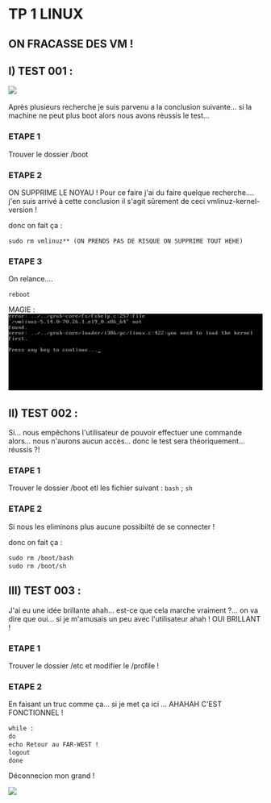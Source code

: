 # TP 1 LINUX 
## ON FRACASSE DES VM !

## I) TEST 001 :

![]("https://i.gifer.com/2NEc.gif")


Après plusieurs recherche je suis parvenu a la conclusion suivante... si la machine ne peut plus boot alors nous avons réussis le test...

### ETAPE 1 
Trouver le dossier /boot

### ETAPE 2 

ON SUPPRIME LE NOYAU !
Pour ce faire j'ai du faire quelque recherche.... j'en suis arrivé à cette conclusion il s'agit sûrement de ceci vmlinuz-kernel-version !

donc on fait ça :

```
sudo rm vmlinuz** (ON PRENDS PAS DE RISQUE ON SUPPRIME TOUT HEHE)
```

### ETAPE 3

On relance.... 

```
reboot
```

MAGIE : 
![DISPARU](TP1/IMAGES/MAGIE_DU_NOYAU.png)

## II) TEST 002 :

Si... nous empêchons l'utilisateur de pouvoir effectuer une commande alors... nous n'aurons aucun accès... donc le test sera théoriquement... réussis ?!

### ETAPE 1 
Trouver le dossier /boot etl les fichier suivant : ``bash`` ; ``sh``

### ETAPE 2 

Si nous les eliminons plus aucune possibilté de se connecter !

donc on fait ça :

```
sudo rm /boot/bash
sudo rm /boot/sh
```

## III) TEST 003 :

 J'ai eu une idée brillante ahah... est-ce que cela marche vraiment ?... on va dire que oui... si je m'amusais un peu avec l'utilisateur ahah ! OUI BRILLANT !

### ETAPE 1 
Trouver le dossier /etc et modifier le /profile !

### ETAPE 2 

En faisant un truc comme ça... si je met ça ici ... AHAHAH C'EST FONCTIONNEL !


```
while :         
do
echo Retour au FAR-WEST !
logout
done

```
Déconnecion mon grand !

![]("https://i.gifer.com/9O2a.gif")












